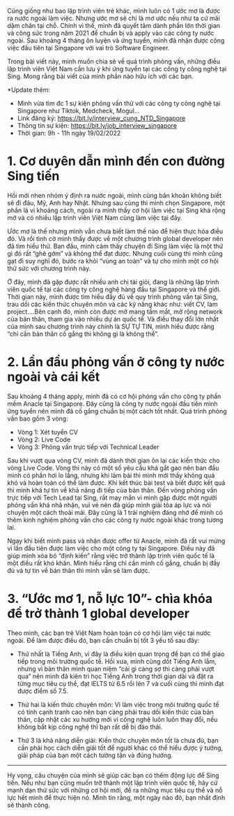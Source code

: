 Cũng giống như bao lập trình viên trẻ khác, mình luôn có 1 ước mơ là được ra nước ngoài làm việc. Nhưng ước mơ sẽ chỉ là mơ ước nếu như ta cứ mãi dậm chân tại chỗ. 
Chính vì thế, mình đã quyết tâm dành phần lớn thời gian và công sức trong năm 2021 để chuẩn bị và apply vào các công ty nước ngoài. 
Sau khoảng 4 tháng ôn luyện và ứng tuyển, mình đã nhận được công việc đầu tiên tại Singapore với vai trò Software Engineer.

Trong bài viết này, mình muốn chia sẻ về quá trình phỏng vấn, những điều lập trình viên Việt Nam cần lưu ý khi ứng tuyển tại các công ty công nghệ tại Sing. Mong rằng bài viết của mình phần nào hữu ích với các bạn.

*Update thêm: 
* Mình vừa tìm đc 1 sự kiện phỏng vấn thử với các công ty công nghệ tại Singapore như Tiktok, Medcheck, Mogul... 
* Link đăng ký: https://bit.ly/interview_cung_NTD_Singapore
* Thông tin sự kiện: https://bit.ly/job_interview_singapore
* Thời gian: 9h - 11h ngày 19/02/2022
# 1. Cơ duyên dẫn mình đến con đường Sing tiến

Hồi mới nhen nhóm ý định ra nước ngoài, mình cũng băn khoăn không biết sẽ đi đâu, Mỹ, Anh hay Nhật. Nhưng sau cùng thì mình chọn Singapore, một phần là vì khoảng cách, ngoài ra mình thấy cơ hội làm việc tại Sing khá rộng mở và có nhiều lập trình viên Việt Nam cũng làm việc tại đây.

Ước mơ là thế nhưng mình vẫn chưa biết làm thế nào để hiện thực hóa điều đó. Và rồi tình cờ mình thấy được về một chương trình global developer nên đã tìm hiểu thử.
Ban đầu, mình cảm thấy chuyện đi Sing làm việc là một thứ gì đó rất “ghê gớm” và không thể đạt được. Nhưng cuối cùng thì mình cũng gạt đi suy nghĩ đó, bước ra khỏi “vùng an toàn” và tự cho mình một cơ hội thử sức với chương trình này.

Ở đây, mình đã gặp được rất nhiều anh chị tài giỏi, đang là những lập trình viên quốc tế tại các công ty công nghệ hàng đầu tại Singapore và thế giới. Thời gian này, mình được tìm hiểu đầy đủ về quy trình phỏng vấn tại Sing, trau dồi các kiến thức chuyên môn và các kỹ năng khác như: viết CV, làm project....Bên cạnh đó, mình còn được mở mang tầm mắt, mở rộng network của bản thân, tham gia vào nhiều dự án quốc tế. 
Và điều thay đổi lớn nhất của mình sau chương trình này chính là SỰ TỰ TIN, mình hiểu được rằng “chỉ cần bản thân cố gắng thì không gì là không thể”.

# 2. Lần đầu phỏng vấn ở công ty nước ngoài và cái kết

Sau khoảng 4 tháng apply, mình đã có cơ hội phỏng vấn cho công ty phần mềm Anacle tại Singapore. Đây cũng là công ty nước ngoài đầu tiên mình ứng tuyển nên mình đã cố gắng chuẩn bị một cách tốt nhất. Quá trình phỏng vấn bao gồm 3 vòng:

* Vòng 1: Xét tuyển CV
* Vòng 2: Live Code
* Vòng 3: Phỏng vấn trực tiếp với Technical Leader

Sau khi vượt qua vòng CV, mình đã dành thời gian ôn lại các kiến thức cho vòng Live Code. Vòng thi này có một số yêu cầu khá gắt gao nên ban đầu mình có phần hơi lo lắng, nhưng khi làm bài thì mình mới thấy không quá khó và hoàn toàn có thể làm được. Khi kết thúc bài test và biết được kết quả thì mình khá tự tin về khả năng đi tiếp của bản thân.
Đến vòng phỏng vấn trực tiếp với Tech Lead tại Sing, rất may mắn vì mình gặp được một người phỏng vấn khá nhã nhặn, vui vẻ nên đã giúp mình giải tỏa áp lực và nói chuyện một cách thoải mái. Đây cũng là 1 trải nghiệm đáng nhớ để mình có thêm kinh nghiệm phỏng vấn cho các công ty nước ngoài khác trong tương lai.

Ngay khi biết mình pass và nhận được offer từ Anacle, mình đã rất vui mừng vì lần đầu tiên được làm việc cho một công ty tại Singapore. Điều này đã giúp mình xóa bỏ “định kiến” rằng việc trở thành lập trình viên quốc tế là một điều rất khó khăn. Mình hiểu rằng chỉ cần mình cố gắng, chuẩn bị đầy đủ và tự tin về bản thân thì mình vẫn sẽ làm được.

# 3. “Ước mơ 1, nỗ lực 10”- chìa khóa để trở thành 1 global developer

Theo mình, các bạn trẻ Việt Nam hoàn toàn có cơ hội làm việc tại nước ngoài. Để làm được điều đó, bạn cần chuẩn bị tốt 3 yếu tố sau đây:

* Thứ nhất là Tiếng Anh, vì đây là điều kiện quan trọng để bạn có thể giao tiếp trong môi trường quốc tế. Hồi xưa, mình cũng dốt Tiếng Anh lắm, nhưng vì bản thân mình quan niệm “cái gì càng sợ thì càng phải vượt qua” nên mình đã kiên trì học Tiếng Anh trong thời gian dài và đặt ra từng mục tiêu cụ thể, đạt IELTS từ 6.5 rồi lên 7 và cuối cùng thì mình đạt được điểm số 7.5.

* Thứ hai là kiến thức chuyên môn: Vì làm việc trong môi trường quốc tế có tính cạnh tranh cao nên bạn càng phải trau dồi kiến thức của bản thân, cập nhật các xu hướng mới vì công nghệ luôn luôn thay đổi, nếu không bắt kịp công nghệ thì bạn rất dễ bị đào thải.

* Thứ 3 là khả năng diễn giải: Kiến thức chuyên môn tốt là chưa đủ, bạn cần phải học cách diễn giải tốt để người khác có thể hiểu được ý tưởng, giải pháp của bạn một cách tường tận và đúng hướng. 

 ------------
Hy vọng, câu chuyện của mình sẽ giúp các bạn có thêm động lực để Sing tiến. Nếu như bạn cũng muốn trở thành một lập trình viên quốc tế,  hãy cứ mạnh dạn thử sức với những cơ hội mới, đề ra những mục tiêu cụ thể và nỗ lực hết mình để thực hiện nó. Mình tin rằng, một ngày nào đó, bạn nhất định sẽ thành công.